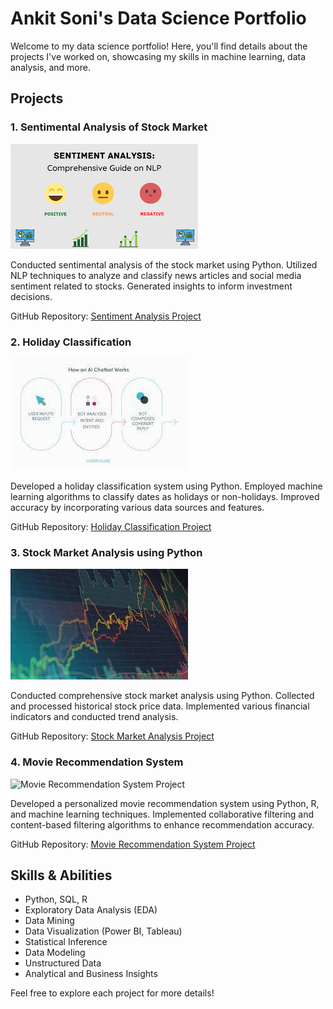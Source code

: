 # Ankit Soni's Data Science Portfolio

Welcome to my data science portfolio! Here, you'll find details about the projects I've worked on, showcasing my skills in machine learning, data analysis, and more.

## Projects

### 1. Sentimental Analysis of Stock Market
![Sentiment Analysis Project](SaNLP.png)

Conducted sentimental analysis of the stock market using Python. Utilized NLP techniques to analyze and classify news articles and social media sentiment related to stocks. Generated insights to inform investment decisions.

GitHub Repository: [Sentiment Analysis Project](https://github.com/Ank-its/Sentimental-analysis-of-stock-market)

### 2. Holiday Classification
![Holiday Classification Project](Hc.jpg)

Developed a holiday classification system using Python. Employed machine learning algorithms to classify dates as holidays or non-holidays. Improved accuracy by incorporating various data sources and features.

GitHub Repository: [Holiday Classification Project](https://github.com/Ank-its/Holiday-Classification-)

### 3. Stock Market Analysis using Python
![Stock Market Analysis Project](Tsf.jpg)

Conducted comprehensive stock market analysis using Python. Collected and processed historical stock price data. Implemented various financial indicators and conducted trend analysis.

GitHub Repository: [Stock Market Analysis Project](https://github.com/Ank-its/Stock-Market-Analysis-using-Python)

### 4. Movie Recommendation System
![Movie Recommendation System Project](images/movie_recommendation_system.jpg)

Developed a personalized movie recommendation system using Python, R, and machine learning techniques. Implemented collaborative filtering and content-based filtering algorithms to enhance recommendation accuracy.

GitHub Repository: [Movie Recommendation System Project](https://github.com/Ank-its/Movie-Recommendation-System)

## Skills & Abilities

- Python, SQL, R
- Exploratory Data Analysis (EDA)
- Data Mining
- Data Visualization (Power BI, Tableau)
- Statistical Inference
- Data Modeling
- Unstructured Data
- Analytical and Business Insights

Feel free to explore each project for more details!
